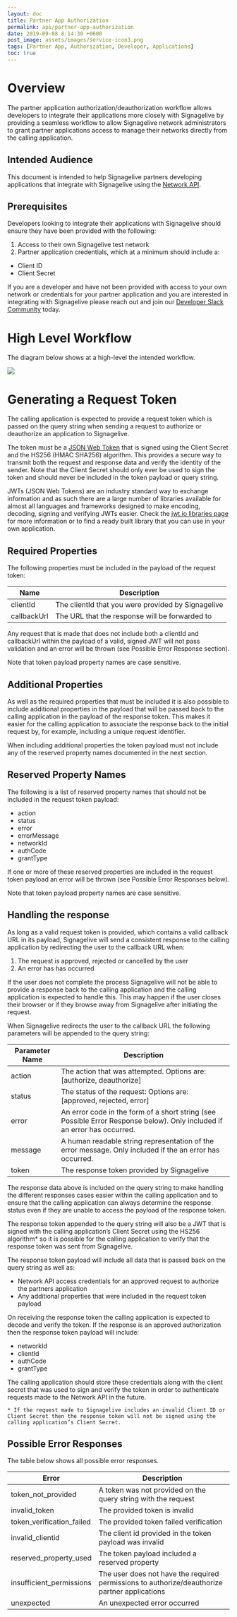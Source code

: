 ```yaml
---
layout: doc
title: Partner App Authorization
permalink: api/partner-app-authorization
date: 2019-09-08 8:14:30 +0600
post_image: assets/images/service-icon3.png
tags: [Partner App, Authorization, Developer, Applications]
toc: true
---
```

# Overview

The partner application authorization/deauthorization workflow allows developers to integrate their applications more closely with Signagelive by providing a seamless workflow to allow Signagelive network administrators to grant partner applications access to manage their networks directly from the calling application.

## Intended Audience

This document is intended to help Signagelive partners developing applications that integrate with Signagelive using the <a href="/api/network-api">Network API</a>.

## Prerequisites
Developers looking to integrate their applications with Signagelive should ensure they have been provided with the following:

1. Access to their own Signagelive test network
2. Partner application credentials, which at a minimum should include a:
 - Client ID
 - Client Secret

If you are a developer and have not been provided with access to your own network or credentials for your partner application and you are interested in integrating with Signagelive please reach out and join our <a target="_blank" href="https://join.slack.com/t/signagelivedevelopers/shared_invite/zt-g3zbrdo6-BlcON7H1bvLull~G0jVW7A">Developer Slack Community</a> today.

# High Level Workflow

The diagram below shows at a high-level the intended workflow.

<img src="../../assets/images/api/SLPAA.png">

# Generating a Request Token

The calling application is expected to provide a request token which is passed on the query string when sending a request to authorize or deauthorize an application to Signagelive.

The token must be a <a target="_blank" href="https://jwt.io/">JSON Web Token<A> that is signed using the Client Secret and the HS256 (HMAC SHA256) algorithm. This provides a secure way to transmit both the request and response data and verify the identity of the sender. Note that the Client Secret should only ever be used to sign the token and should never be included in the token payload or query string.

JWTs (JSON Web Tokens) are an industry standard way to exchange information and as such there are a large number of libraries available for almost all languages and frameworks designed to make encoding, decoding, signing and verifying JWTs easier. Check the <a target="_blank" href="https://jwt.io/#libraries-io">jwt.io libraries page</a> for more information or to find a ready built library that you can use in your own application.

## Required Properties

The following properties must be included in the payload of the request token:

| Name        | Description                                        |
|-------------|----------------------------------------------------|
| clientId    | The clientId that you were provided by Signagelive |
| callbackUrl | The URL that the response will be forwarded to     |

Any request that is made that does not include both a clientId and callbackUrl within the payload of a valid, signed JWT will not pass validation and an error will be thrown (see Possible Error Response section).

Note that token payload property names are case sensitive.

## Additional Properties

As well as the required properties that must be included it is also possible to include additional properties in the payload that will be passed back to the calling application in the payload of the response token. This makes it easier for the calling application to associate the response back to the initial request by, for example, including a unique request identifier.

When including additional properties the token payload must not include any of the reserved property names documented in the next section.

## Reserved Property Names

The following is a list of reserved property names that should not be included in the request token payload:

- action
- status
- error
- errorMessage
- networkId
- authCode
- grantType

If one or more of these reserved properties are included in the request token payload an error will be thrown (see Possible Error Responses below).

Note that token payload property names are case sensitive.

## Handling the response

As long as a valid request token is provided, which contains a valid callback URL in its payload, Signagelive will send a consistent response to the calling application by redirecting the user to the callback URL when:

1. The request is approved, rejected or cancelled by the user
2. An error has has occurred

If the user does not complete the process Signagelive will not be able to provide a response back to the calling application and the calling application is expected to handle this. This may happen if the user closes their browser or if they browse away from Signagelive after initiating the request.

When Signagelive redirects the user to the callback URL the following parameters will be appended to the query string:

| Parameter Name | Description                                                                                                              |
|----------------|--------------------------------------------------------------------------------------------------------------------------|
| action         | The action that was attempted. Options are: [authorize, deauthorize]                                                     |
| status         | The status of the request: Options are: [approved, rejected, error]                                                      |
| error          | An error code in the form of a short string (see Possible Error Response below). Only included if an error has occurred. |
| message        | A human readable string representation of the error message. Only included if the an error has occurred.                 |
| token          | The response token provided by Signagelive                                                                               |

The response data above is included on the query string to make handling the different responses cases easier within the calling application and to ensure that the calling application can always determine the response status even if they are unable to access the payload of the response token.

The response token appended to the query string will also be a JWT that is signed with the calling application’s Client Secret using the HS256 algorithm* so it is possible for the calling application to verify that the response token was sent from Signagelive.

The response token payload will include all data that is passed back on the query string as well as:

- Network API access credentials for an approved request to authorize the partners application
- Any additional properties that were included in the request token payload

On receiving the response token the calling application is expected to decode and verify the token. If the response is an approved authorization then the response token payload will include:

- networkId
- clientId
- authCode
- grantType

The calling application should store these credentials along with the client secret that was used to sign and verify the token in order to authenticate requests made to the Network API in the future.

    * If the request made to Signagelive includes an invalid Client ID or Client Secret then the response token will not be signed using the calling application’s Client Secret.

## Possible Error Responses

The table below shows all possible error responses.

| Error                     | Description                                                                                   |
|---------------------------|-----------------------------------------------------------------------------------------------|
| token_not_provided        | A token was not provided on the query string with the request                                 |
| invalid_token             | The provided token is invalid                                                                 |
| token_verification_failed | The provided token failed verification                                                        |
| invalid_clientid          | The client id provided in the token payload was invalid                                       |
| reserved_property_used    | The token payload included a reserved property                                                |
| insufficient_permissions  | The user does not have the required permissions to authorize/deauthorize partner applications |
| unexpected                | An unexpected error occurred                                                                  |